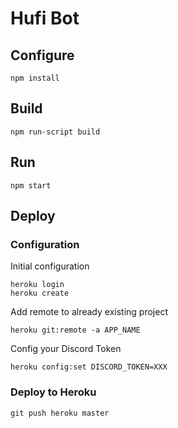 # Hufi Bot

## Configure

```
npm install
```

## Build

```
npm run-script build
```

## Run

```
npm start
```

## Deploy

### Configuration
Initial configuration
```
heroku login
heroku create
```

Add remote to already existing project
```
heroku git:remote -a APP_NAME
```

Config your Discord Token
```
heroku config:set DISCORD_TOKEN=XXX
```

### Deploy to Heroku
```
git push heroku master
```
